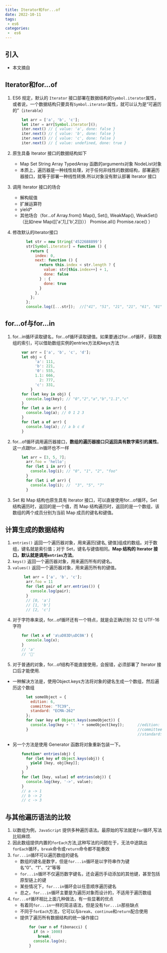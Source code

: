 ```yaml
---
title: Iterator和for...of
date: 2022-10-11
tags:
 - es6
categories:
 -  es6
---     
```

##  引入    
+ 本文摘自    
    [](https://www.bookstack.cn/read/es6-3rd/spilt.2.docs-iterator.md)      

##  Iterator和for...of        

1. ES6 规定，默认的 `Iterator` 接口部署在数据结构的`Symbol.iterator`属性，或者说，一个数据结构只要具有`Symbol.iterator`属性，就可以认为是“可遍历的”（`iterable`）   
    ```js       
        let arr = ['a', 'b', 'c'];
        let iter = arr[Symbol.iterator]();
        iter.next() // { value: 'a', done: false }
        iter.next() // { value: 'b', done: false }
        iter.next() // { value: 'c', done: false }
        iter.next() // { value: undefined, done: true }
    ```   
2. 原生具备 Iterator 接口的数据结构如下   
    + Map Set String  Array  TypedArray  函数的arguments对象   NodeList对象   
    + 本质上，遍历器是一种线性处理，对于任何非线性的数据结构，部署遍历器接口，就等于部署一种线性转换.所以对象没有默认部署 Iterator 接口   

3. 调用 Iterator 接口的场合   
    + 解构赋值    
    + 扩展运算符    
    + yield*    
    + 其他场合（for…of   Array.from()  Map(), Set(), WeakMap(), WeakSet()（比如new Map([['a',1],['b',2]])））  Promise.all()  Promise.race()  ）    
4. 修改默认的iterator接口   
    ```js     
          let str = new String('4522688899')
          str[Symbol.iterator] = function () {
            return {
              index: 0,
              next: function () {
                return this.index < str.length ? {
                  value: str[this.index++] + 1,
                  done: false
                } : {
                  done: true
                }
              },
            };
          };
          console.log([...str]);  //["41", "51", "21", "21", "61", "81", "81", "81", "91", "91"]
    ```       
##  for...of与for...in      
1.  for...in循环读取键名，for...of循环读取键值。如果要通过for...of循环，获取数组的索引，可以借助数组实例的entries方法和keys方法   
    ```js     
        var arr = ['a', 'b', 'c', 'd']; 
        let obj = {
              'a': 111,
              'b': 221,
              '0': 555,
              1.1: 666,
                2: 777,
              'c': 331,
            }
        for (let key in obj) {
          console.log(key); // "0","2","a","b","1.1","c"
        }
        for (let a in arr) {
          console.log(a); // 0 1 2 3
        }
        for (let a of arr) {
          console.log(a); // a b c d
        }
    ```     
2. for...of循环调用遍历器接口，**数组的遍历器接口只返回具有数字索引的属性**。这一点跟for...in循环也不一样   
    ```js   
        let arr = [3, 5, 7];
          arr.foo = 'hello';
          for (let i in arr) {
            console.log(i); // "0", "1", "2", "foo"
          }
          for (let i of arr) {
            console.log(i); //  "3", "5", "7"
          }
    ```   
3. Set 和 Map 结构也原生具有 Iterator 接口，可以直接使用for...of循环。Set 结构遍历时，返回的是一个值，而 Map 结构遍历时，返回的是一个数组，该数组的两个成员分别为当前 Map 成员的键名和键值。    

##  计算生成的数据结构    
1. `entries()` 返回一个遍历器对象，用来遍历[键名, 键值]组成的数组。对于数组，键名就是索引值；对于 Set，键名与键值相同。**Map 结构的 Iterator 接口，默认就是调用`entries`方法**。      
2. `keys()` 返回一个遍历器对象，用来遍历所有的键名。      
3. `values()` 返回一个遍历器对象，用来遍历所有的键值。      
    ```js   
         let arr = ['a', 'b', 'c'];
          arr.foo = 11
          for (let pair of arr.entries()) {
            console.log(pair);
          }
          // [0, 'a']
          // [1, 'b']
          // [2, 'c']   
    ```   
4. 对于字符串来说，for...of循环还有一个特点，就是会正确识别 32 位 UTF-16 字符   
    ```js   
        for (let x of 'a\uD83D\uDC0A') {
          console.log(x);
        }
        // 'a'
        // '🐊'  
    ```   
5.  对于普通的对象，for...of结构不能直接使用，会报错，必须部署了 Iterator 接口后才能使用.   
  + 一种解决方法是，使用Object.keys方法将对象的键名生成一个数组，然后遍历这个数组    
    ```js     
          let someObject = {
            edition: 6,
            committee: "TC39",
            standard: "ECMA-262"
          };
          for (var key of Object.keys(someObject)) {
            console.log(key + ': ' + someObject[key]);      //edition: 6  
          }                                                 //committee: TC39
                                                            //standard: ECMA-262    
    ```       
  + 另一个方法是使用 Generator 函数将对象重新包装一下。   
    ```js   
        function* entries(obj) {
          for (let key of Object.keys(obj)) {
            yield [key, obj[key]];
          }
        }
        for (let [key, value] of entries(obj)) {
          console.log(key, '->', value);
        }
        // a -> 1
        // b -> 2
        // c -> 3
    ```       
##    与其他遍历语法的比较    
1. 以数组为例，`JavaScript` 提供多种遍历语法。最原始的写法就是`for`循环,写法比较麻烦.   
2. 因此数组提供内置的`forEach`方法,这种写法的问题在于，无法中途跳出`forEach`循环，`break`命令或`return`命令都不能奏效   
3. `for...in`循环可以遍历数组的键名   
    + 数组的键名是数字，但是`for...in`循环是以字符串作为键名“0”、“1”、“2”等等   
    + `for...in`循环不仅遍历数字键名，还会遍历手动添加的其他键，甚至包括原型链上的键    
    + 某些情况下，`for...in`循环会以任意顺序遍历键名    
    + 总之，`for...in`循环主要是为遍历对象而设计的，不适用于遍历数组    
4. `for...of`循环相比上面几种做法，有一些显著的优点   
    + 有着同`for...in`一样的简洁语法，但是没有`for...in`那些缺点    
    + 不同于`forEach`方法，它可以与`break`、`continue`和`return`配合使用    
    + 提供了遍历所有数据结构的统一操作接口    
      ```js     
          for (var n of fibonacci) {
            if (n > 1000)
              break;
            console.log(n);
          }  
      ```     